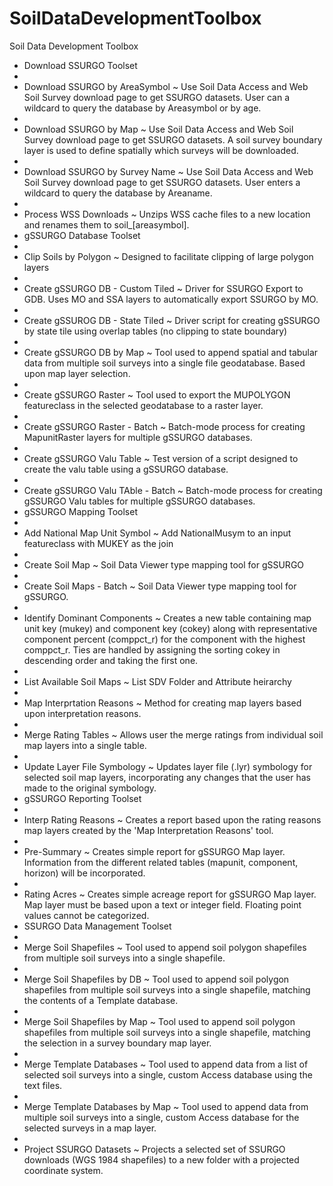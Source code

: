 # SoilDataDevelopmentToolbox


Soil Data Development Toolbox
<ul>
  <li>Download SSURGO Toolset</li>
    <li><li>Download SSURGO by AreaSymbol ~ Use Soil Data Access and Web Soil Survey download page to get SSURGO datasets. User can a wildcard to query the database by Areasymbol or by age.</li></li>
    <li><li>Download SSURGO by Map ~ Use Soil Data Access and Web Soil Survey download page to get SSURGO datasets. A soil survey boundary layer is used to define spatially which surveys will be downloaded.</li></li>
    <li><li>Download SSURGO by Survey Name ~ Use Soil Data Access and Web Soil Survey download page to get SSURGO datasets. User enters a wildcard to query the database by Areaname.</li></li>
    <li><li>Process WSS Downloads ~ Unzips WSS cache files to a new location and renames them to soil_[areasymbol].
  <li>gSSURGO Database Toolset</li>
    <li><li>Clip Soils by Polygon ~ Designed to facilitate clipping of large polygon layers</li></li>
    <li><li>Create gSSURGO DB - Custom Tiled ~ Driver for SSURGO Export to GDB. Uses MO and SSA layers to automatically export SSURGO by MO.</li></li>
    <li><li>Create gSSUROG DB - State Tiled ~ Driver script for creating gSSURGO by state tile using overlap tables (no clipping to state boundary)</li></li>
    <li><li>Create gSSURGO DB by Map ~ Tool used to append spatial and tabular data from multiple soil surveys into a single file geodatabase. Based upon map layer selection.</li></li>
    <li><li>Create gSSURGO Raster ~ Tool used to export the MUPOLYGON featureclass in the selected geodatabase to a raster layer.</li></li>
    <li><li>Create gSSURGO Raster - Batch ~ Batch-mode process for creating MapunitRaster layers for multiple gSSURGO databases.</li></li>
    <li><li>Create gSSURGO Valu Table ~ Test version of a script designed to create the valu table using a gSSURGO database. </li></li>
    <li><li>Create gSSURGO Valu TAble - Batch ~ Batch-mode process for creating gSSURGO Valu tables for multiple gSSURGO databases.</li></li>
  <li>gSSURGO Mapping Toolset</li>
   <li><li> Add National Map Unit Symbol ~ Add NationalMusym to an input featureclass with MUKEY as the join</li></li>
    <li><li>Create Soil Map ~ Soil Data Viewer type mapping tool for gSSURGO</li></li>
   <li><li> Create Soil Maps - Batch ~ Soil Data Viewer type mapping tool for gSSURGO.</li></li>
   <li><li> Identify Dominant Components ~ Creates a new table containing map unit key (mukey) and component key (cokey) along with representative component percent (comppct_r) for the component with the highest comppct_r. Ties are handled by assigning the sorting cokey in descending order and taking the first one.</li></li>
    <li><li>List Available Soil Maps ~ List SDV Folder and Attribute heirarchy</li></li>
    <li><li>Map Interprtation Reasons ~ Method for creating map layers based upon interpretation reasons.</li></li>
    <li><li>Merge Rating Tables ~ Allows user the merge ratings from individual soil map layers into a single table.</li></li>
    <li><li>Update Layer File Symbology ~ Updates layer file (.lyr) symbology for selected soil map layers, incorporating any changes that the user has made to the original symbology.</li></li>
  <li>gSSURGO Reporting Toolset</li>
    <li><li>Interp Rating Reasons ~ Creates a report based upon the rating reasons map layers created by the 'Map Interpretation Reasons' tool.</li></li>
   <li><li> Pre-Summary ~ Creates simple report for gSSURGO Map layer. Information from the different related tables (mapunit, component, horizon) will be incorporated.</li></li>
   <li><li> Rating Acres ~ Creates simple acreage report for gSSURGO Map layer. Map layer must be based upon a text or integer field. Floating point values cannot be categorized.</li></li>
 <li> SSURGO Data Management Toolset</li>
    <li><li>Merge Soil Shapefiles ~ Tool used to append soil polygon shapefiles from multiple soil surveys into a single shapefile.</li></li>
   <li><li> Merge Soil Shapefiles by DB ~ Tool used to append soil polygon shapefiles from multiple soil surveys into a single shapefile, matching the contents of a Template database.</li></li>
    <li><li>Merge Soil Shapefiles by Map ~ Tool used to append soil polygon shapefiles from multiple soil surveys into a single shapefile, matching the selection in a survey boundary map layer.</li></li>
    <li><li>Merge Template Databases ~ Tool used to append data from a list of selected soil surveys into a single, custom Access database using the text files.</li></li>
   <li><li> Merge Template Databases by Map ~ Tool used to append data from multiple soil surveys into a single, custom Access database for the selected surveys in a map layer.</li></li>
    <li><li>Project SSURGO Datasets ~ Projects a selected set of SSURGO downloads (WGS 1984 shapefiles) to a new folder with a projected coordinate system.</li></li>
</ul>
